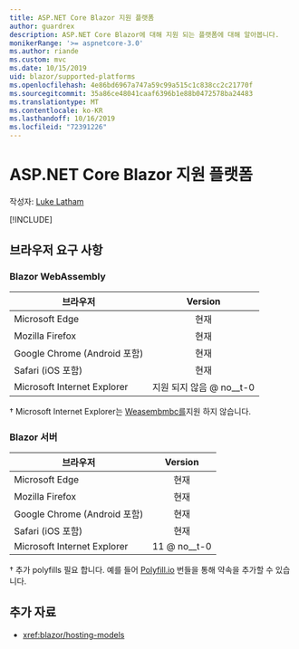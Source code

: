 ```yaml
---
title: ASP.NET Core Blazor 지원 플랫폼
author: guardrex
description: ASP.NET Core Blazor에 대해 지원 되는 플랫폼에 대해 알아봅니다.
monikerRange: '>= aspnetcore-3.0'
ms.author: riande
ms.custom: mvc
ms.date: 10/15/2019
uid: blazor/supported-platforms
ms.openlocfilehash: 4e86bd6967a747a59c99a515c1c838cc2c21770f
ms.sourcegitcommit: 35a86ce48041caaf6396b1e88b0472578ba24483
ms.translationtype: MT
ms.contentlocale: ko-KR
ms.lasthandoff: 10/16/2019
ms.locfileid: "72391226"
---
```

# <a name="aspnet-core-blazor-supported-platforms"></a>ASP.NET Core Blazor 지원 플랫폼

작성자: [Luke Latham](https://github.com/guardrex)

[!INCLUDE[](~/includes/blazorwasm-preview-notice.md)]

## <a name="browser-requirements"></a>브라우저 요구 사항

### <a name="blazor-webassembly"></a>Blazor WebAssembly

| 브라우저                          | Version               |
| -------------------------------- | :-------------------: |
| Microsoft Edge                   | 현재               |
| Mozilla Firefox                  | 현재               |
| Google Chrome (Android 포함) | 현재               |
| Safari (iOS 포함)            | 현재               |
| Microsoft Internet Explorer      | 지원 되지 않음 @ no__t-0 |

&dagger; Microsoft Internet Explorer는 [Weasembmbc를](https://webassembly.org)지원 하지 않습니다.

### <a name="blazor-server"></a>Blazor 서버

| 브라우저                          | Version    |
| -------------------------------- | :--------: |
| Microsoft Edge                   | 현재    |
| Mozilla Firefox                  | 현재    |
| Google Chrome (Android 포함) | 현재    |
| Safari (iOS 포함)            | 현재    |
| Microsoft Internet Explorer      | 11 @ no__t-0 |

&dagger; 추가 polyfills 필요 합니다. 예를 들어 [Polyfill.io](https://polyfill.io/v3/) 번들을 통해 약속을 추가할 수 있습니다.

## <a name="additional-resources"></a>추가 자료

* <xref:blazor/hosting-models>
